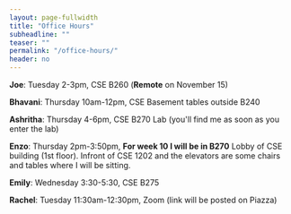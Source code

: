 ```yaml
---
layout: page-fullwidth
title: "Office Hours"
subheadline: ""
teaser: ""
permalink: "/office-hours/"
header: no
---
```


**Joe**: Tuesday 2-3pm, CSE B260 (**Remote** on November 15)

**Bhavani**: Thursday 10am-12pm, CSE Basement tables outside B240

**Ashritha**: Thursday 4-6pm, CSE B270 Lab (you'll find me as soon as you enter the lab)

**Enzo**: Thursday 2pm-3:50pm, **For week 10 I will be in B270**
Lobby of CSE building (1st floor). Infront of CSE 1202 and the elevators are some chairs and tables where I will be sitting. 

**Emily**: Wednesday 3:30-5:30, CSE B275

**Rachel**: Tuesday 11:30am-12:30pm, Zoom (link will be posted on Piazza)


<style>
          #main_rect {
              max-width: 650px;
          }
          .photo {
            width: 100%
          }
          .person {
            width: 21%;
            margin-right: 5.25%;
            float: left;
          }
          .right {
              margin-right: 0;
          }
          .name {
              padding-top: 5px;
              padding-bottom: 15px;
              text-align: center;
          }
</style>
